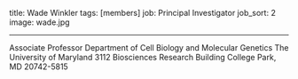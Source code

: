 title: Wade Winkler
tags: [members]
job: Principal Investigator
job_sort: 2
image: wade.jpg

---
Associate Professor
Department of Cell Biology and Molecular Genetics
The University of Maryland
3112 Biosciences Research Building
College Park, MD 20742-5815